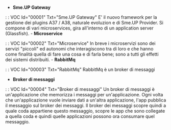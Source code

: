 - **Sme.UP Gateway**

 :  : VOC Id="00001" Txt="Sme.UP Gateway"
E' il nuovo framework per la gestione dei plugins A37 / A38, naturale evoluzion e di Sme.UP Provider.
Si compone di vari microservices, gira all'interno di un application server (Glassfish).
                                                                                                  - **Microservice**

 :  : VOC Id="00002" Txt="Microservice"
In breve i microservizi sono dei servizi "piccoli" ed autonomi che interagiscono tra di loro e che hanno come finalità quella di fare una cosa e di farla bene; sono a tutti gli effetti dei sistemi distribuiti.
                                                                                                  - **RabbitMq**

 :  : VOC Id="00003" Txt="RabbitMq"
RabbitMq è un broker di messaggi

- **Broker di messaggi**

 :  : VOC Id="00004" Txt="Broker di messaggi"
Un broker di messaggi è un'applicazione che memorizza i messaggi per un'applicazione. Ogni volta che un'applicazione vuole inviare dati a un'altra applicazione, l'app pubblica il messaggio sul broker dei messaggi. Il broker dei messaggi scopre quindi a quale coda appartiene questo messaggio, scopre le app che sono collegate a quella coda e quindi quelle applicazioni possono ora consumare quel messaggio.
